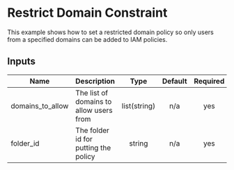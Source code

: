 # Restrict Domain Constraint

This example shows how to set a restricted domain policy so only users from a specified domains can be added to IAM policies.

<!-- BEGINNING OF PRE-COMMIT-TERRAFORM DOCS HOOK -->
## Inputs

| Name | Description | Type | Default | Required |
|------|-------------|:----:|:-----:|:-----:|
| domains\_to\_allow | The list of domains to allow users from | list(string) | n/a | yes |
| folder\_id | The folder id for putting the policy | string | n/a | yes |

<!-- END OF PRE-COMMIT-TERRAFORM DOCS HOOK -->
